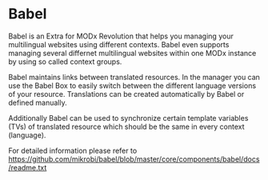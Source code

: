 Babel
=============

Babel is an Extra for MODx Revolution that helps you managing your multilingual
websites using different contexts. Babel even supports managing several differnet
multilingual websites within one MODx instance by using so called context groups.


Babel maintains links between translated resources. In the manager you can use 
the Babel Box to easily switch between the different language versions
of your resource. Translations can be created automatically by Babel or defined 
manually.

Additionally Babel can be used to synchronize certain template variables (TVs)
of translated resource which should be the same in every context (language).

For detailed information please refer to https://github.com/mikrobi/babel/blob/master/core/components/babel/docs/readme.txt